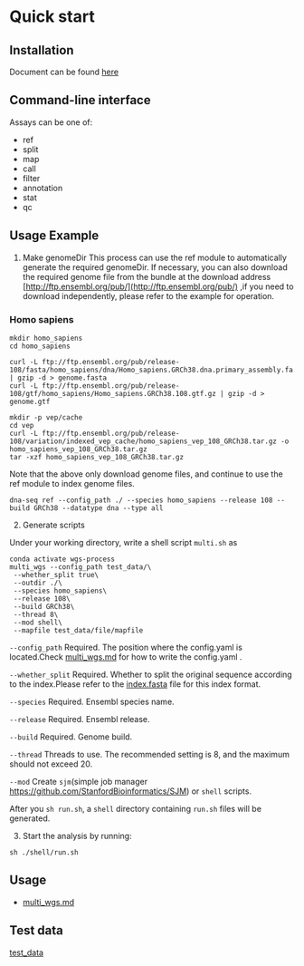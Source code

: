 # Quick start

## Installation
Document can be found [here](installation.md)

## Command-line interface
Assays can be one of:
- ref
- split
- map
- call
- filter
- annotation
- stat
- qc

## Usage Example

1. Make genomeDir
This process can use the ref module to automatically generate the required genomeDir. If necessary, you can also download the required genome file from the bundle at the download address [http://ftp.ensembl.org/pub/](http://ftp.ensembl.org/pub/) ,if you need to download independently, please refer to the example for operation.

### Homo sapiens

```
mkdir homo_sapiens
cd homo_sapiens

curl -L ftp://ftp.ensembl.org/pub/release-108/fasta/homo_sapiens/dna/Homo_sapiens.GRCh38.dna.primary_assembly.fa.gz | gzip -d > genome.fasta
curl -L ftp://ftp.ensembl.org/pub/release-108/gtf/homo_sapiens/Homo_sapiens.GRCh38.108.gtf.gz | gzip -d > genome.gtf

mkdir -p vep/cache
cd vep
curl -L ftp://ftp.ensembl.org/pub/release-108/variation/indexed_vep_cache/homo_sapiens_vep_108_GRCh38.tar.gz -o homo_sapiens_vep_108_GRCh38.tar.gz
tar -xzf homo_sapiens_vep_108_GRCh38.tar.gz
```
Note that the above only download genome files, and continue to use the ref module to index genome files.
```
dna-seq ref --config_path ./ --species homo_sapiens --release 108 --build GRCh38 --datatype dna --type all
```


2. Generate scripts

Under your working directory, write a shell script `multi.sh` as

```
conda activate wgs-process
multi_wgs --config_path test_data/\
 --whether_split true\
 --outdir ./\
 --species homo_sapiens\
 --release 108\
 --build GRCh38\
 --thread 8\
 --mod shell\
 --mapfile test_data/file/mapfile
```
`--config_path` Required. The position where the config.yaml is located.Check [multi_wgs.md](./multi_wgs.md) for how to write the config.yaml .

`--whether_split` Required. Whether to split the original sequence according to the index.Please refer to the [index.fasta](../test_data/file/index.fa) file for this index format.

`--species` Required. Ensembl species name.

`--release` Required. Ensembl release.

`--build` Required. Genome build.

`--thread` Threads to use. The recommended setting is 8, and the maximum should not exceed 20.

`--mod` Create `sjm`(simple job manager https://github.com/StanfordBioinformatics/SJM) or `shell` scripts. 

After you `sh run.sh`, a `shell` directory containing `run.sh` files will be generated.

3. Start the analysis by running:
```
sh ./shell/run.sh
```


## Usage

- [multi_wgs.md](./multi_wgs.md)


## Test data
[test_data](../test_data/)